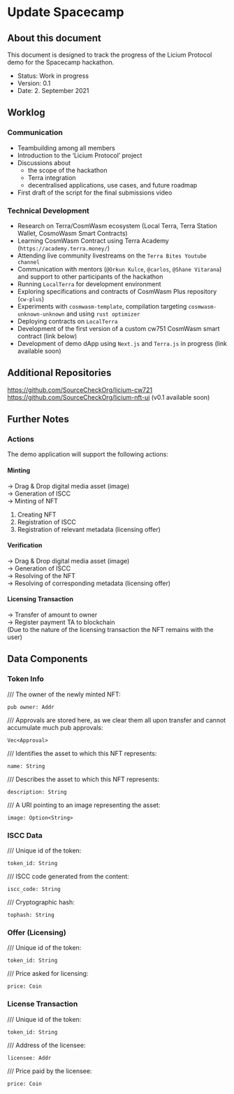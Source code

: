 # Update Spacecamp

## About this document 
This document is designed to track the progress of the Licium Protocol demo for the Spacecamp hackathon.

- Status: Work in progress  
- Version: 0.1  
- Date: 2. September 2021  

## Worklog

### Communication
- Teambuilding among all members  
- Introduction to the ‘Licium Protocol’ project 
- Discussions about 
  - the scope of the hackathon 
  - Terra integration  
  - decentralised applications, use cases, and future roadmap  
- First draft of the script for the final submissions video  

### Technical Development
- Research on Terra/CosmWasm ecosystem (Local Terra, Terra Station Wallet, CosmoWasm Smart Contracts)
- Learning CosmWasm Contract using Terra Academy (`https://academy.terra.money/`)
- Attending live community livestreams on the `Terra Bites Youtube channel`
- Communication with mentors (`@Orkun Kulce`, `@carlos`, `@Shane Vitarana`) and support to other participants of the hackathon
- Running `LocalTerra` for development environment
- Exploring specifications and contracts of CosmWasm Plus repository (`cw-plus`)
- Experiments with `cosmwasm-template`, compilation targeting `cosmwasm-unknown-unknown` and using `rust optimizer`
- Deploying contracts on `LocalTerra`
- Development of the first version of a custom cw751 CosmWasm smart contract (link below)
- Development of demo dApp using `Next.js` and `Terra.js` in progress (link available soon)

## Additional Repositories
https://github.com/SourceCheckOrg/licium-cw721
https://github.com/SourceCheckOrg/licium-nft-ui (v0.1 available soon)

## Further Notes

### Actions
The demo application will support the following actions:  

#### Minting
→ Drag & Drop digital media asset (image)  
→ Generation of ISCC  
→ Minting of NFT  
1. Creating NFT  
2. Registration of ISCC  
3. Registration of relevant metadata (licensing offer)  

#### Verification
→ Drag & Drop digital media asset (image)  
→ Generation of ISCC  
→ Resolving of the NFT  
→ Resolving of corresponding metadata (licensing offer)  

#### Licensing Transaction
→ Transfer of amount to owner    
→ Register payment TA to blockchain   
(Due to the nature of the licensing transaction the NFT remains with the user)   

## Data Components

### Token Info

/// The owner of the newly minted NFT: 

`pub owner: Addr` 

/// Approvals are stored here, as we clear them all upon transfer and cannot accumulate much
pub approvals:   

`Vec<Approval>`  

/// Identifies the asset to which this NFT represents:  

`name: String`  

/// Describes the asset to which this NFT represents:  

`description: String`  

/// A URI pointing to an image representing the asset:  

`image: Option<String>`  


### ISCC Data

/// Unique id of the token: 

`token_id: String`  

/// ISCC code generated from the content:   

`iscc_code: String`   

/// Cryptographic hash:  

`tophash: String`  


### Offer (Licensing)

/// Unique id of the token:  

`token_id: String`  

/// Price asked for licensing:  

`price: Coin`  


### License Transaction

/// Unique id of the token:  

`token_id: String`     

/// Address of the licensee:  

`licensee: Addr`   

/// Price paid by the licensee:  

`price: Coin`  

